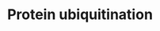 ---
authors:
- ReactomeTeam
description: 'Ubiquitin is a small, 76 amino acid residue protein that is conjugated
  by E3 ubiquitin ligases to other proteins in order to regulate their function or
  degradation (enzymatic cascade reviewed in Neutzner and Neutzner 2012, Kleiger and
  Mayor 2014, structures and mechanisms of conjugating enzymes reviewed in Lorenz
  et al. 2013). Ubiquitination of target proteins usually occurs between the C-terminal
  glycine residue of ubiquitin and a lysine residue of the target, although linkages
  with cysteine, serine, and threonine residues are also observed (reviewed in Wang
  et al. 2012, McDowell and Philpott 2013).<br>Ubiquitin must first be processed from
  larger precursors and then activated by formation of a thiol ester bond between
  ubiquitin and an E1 activating enzyme (UBA1 or UBA6) and transfer to an E2 conjugating
  enzyme before being transferred by an E3 ligase to a target protein. Precursor proteins
  containing multiple ubiquitin monomers (polyubiquitins) are produced from the UBB
  and UBC genes; precursors containing a single ubiquitin monomer and a ribosomal
  protein are produced from the UBA52 and RPS27A genes. Many proteases (deubiquitinases)
  may potentially process these precursors yielding monomeric ubiquitin. The proteases
  OTULIN and USP5 are particularly active in cleaving the polyubiquitin precursors,
  whereas the proteases UCHL3, USP7, and USP9X cleave the ubiquitin-ribosomal protein
  precursors yielding ubiquitin monomers (Grou et al. 2015). A resultant ubiquitin
  monomer is activated by adenylation of the C-terminal glycine followed by conjugation
  of the C-terminus to a cysteine residue of the E1 enzymes UBA1 or UBA6 via a thiol
  ester bond. The ubiquitin is then transferred from the E1 enzyme to a cysteine residue
  of one of several E2 enzymes (reviewed in van Wijk and Timmers 2010, Stewart et
  al. 2016). Through a less well characterized mechanism, E3 ubiquitin ligases then
  bring a target protein and the E2-ubiquitin conjugate into proximity so that the
  ubiquitin is transferred via formation of an amide bond to a particular lysine residue
  (or, in rarer cases, a thiol ester bond to a cysteine residue or an ester bond to
  a serine or threonine residue) of the target protein (reviewed in Berndsen and Wolberger
  2014). Based on protein homologies, families of E3 ubiquitin ligases have been identified
  that include RING-type ligases (reviewed in Deshaies et al. 2009, Metzger et al.
  2012, Metzger et al. 2014), HECT-type ligases (reviewed in Rotin et al. 2009, Metzger
  et al. 2012), and RBR-type ligases (reviewed in Dove et al. 2016). A subset of the
  RING-type ligases participate in CULLIN-RING ligase complexes (CRLs which include
  SCF complexes, reviewed in Lee and Zhou 2007, Genschik et al. 2013, Skaar et al.
  2013, Lee et al. 2014).<br>Some E3-E2 combinations catalyze mono-ubiquitination
  of the target protein (reviewed in Nakagawa and Nakayama 2015). Other E3-E2 combinations
  catalyze conjugation of further ubiquitin monomers to the initial ubiquitin, forming
  polyubiquitin chains. (It may also be possible for some E3-E2 combinations to preassemble
  polyubiquitin and transfer it as a unit to the target protein.) Ubiquitin contains
  several lysine (K) residues and a free alpha amino group  to which further ubiquitin
  can be conjugated. Thus different types of polyubiquitin are possible: K11 linked
  polyubiquitin is observed in endoplasmic reticulum-associated degradation (ERAD),
  K29 linked polyubiquitin is observed in lysosomal degradation, K48 linked polyubiquitin
  directs target proteins to the proteasome for degradation, whereas K63 linked polyubiquitin
  generally acts as a scaffold to recruit other proteins in several cellular processes,
  notably DNA repair (reviewed in Komander et al. 2009). Ubiquitination is highly
  regulated (reviewed in Vittal et al. 2015) and affects all cellular processes including
  DNA damage response (reviewed in Brown and Jackson 2015), immune signaling (reviewed
  in Park et al. 2014, Lutz-Nicoladoni et al. 2015), and regulation of normal and
  cancerous cell growth (reviewed in Skaar and Pagano 2009, Yerlikaya and Yontem 2013,
  Strikoudis et al. 2014).  View original pathway at [http://www.reactome.org/PathwayBrowser/#DIAGRAM=8852135
  Reactome].'
last-edited: 2021-01-25
organisms:
- Homo sapiens
redirect_from:
- /index.php/Pathway:WP4125
- /instance/WP4125
revision: null
schema-jsonld:
- '@context': https://schema.org/
  '@id': https://wikipathways.github.io/pathways/WP4125.html
  '@type': Dataset
  creator:
    '@type': Organization
    name: WikiPathways
  description: 'Ubiquitin is a small, 76 amino acid residue protein that is conjugated
    by E3 ubiquitin ligases to other proteins in order to regulate their function
    or degradation (enzymatic cascade reviewed in Neutzner and Neutzner 2012, Kleiger
    and Mayor 2014, structures and mechanisms of conjugating enzymes reviewed in Lorenz
    et al. 2013). Ubiquitination of target proteins usually occurs between the C-terminal
    glycine residue of ubiquitin and a lysine residue of the target, although linkages
    with cysteine, serine, and threonine residues are also observed (reviewed in Wang
    et al. 2012, McDowell and Philpott 2013).<br>Ubiquitin must first be processed
    from larger precursors and then activated by formation of a thiol ester bond between
    ubiquitin and an E1 activating enzyme (UBA1 or UBA6) and transfer to an E2 conjugating
    enzyme before being transferred by an E3 ligase to a target protein. Precursor
    proteins containing multiple ubiquitin monomers (polyubiquitins) are produced
    from the UBB and UBC genes; precursors containing a single ubiquitin monomer and
    a ribosomal protein are produced from the UBA52 and RPS27A genes. Many proteases
    (deubiquitinases) may potentially process these precursors yielding monomeric
    ubiquitin. The proteases OTULIN and USP5 are particularly active in cleaving the
    polyubiquitin precursors, whereas the proteases UCHL3, USP7, and USP9X cleave
    the ubiquitin-ribosomal protein precursors yielding ubiquitin monomers (Grou et
    al. 2015). A resultant ubiquitin monomer is activated by adenylation of the C-terminal
    glycine followed by conjugation of the C-terminus to a cysteine residue of the
    E1 enzymes UBA1 or UBA6 via a thiol ester bond. The ubiquitin is then transferred
    from the E1 enzyme to a cysteine residue of one of several E2 enzymes (reviewed
    in van Wijk and Timmers 2010, Stewart et al. 2016). Through a less well characterized
    mechanism, E3 ubiquitin ligases then bring a target protein and the E2-ubiquitin
    conjugate into proximity so that the ubiquitin is transferred via formation of
    an amide bond to a particular lysine residue (or, in rarer cases, a thiol ester
    bond to a cysteine residue or an ester bond to a serine or threonine residue)
    of the target protein (reviewed in Berndsen and Wolberger 2014). Based on protein
    homologies, families of E3 ubiquitin ligases have been identified that include
    RING-type ligases (reviewed in Deshaies et al. 2009, Metzger et al. 2012, Metzger
    et al. 2014), HECT-type ligases (reviewed in Rotin et al. 2009, Metzger et al.
    2012), and RBR-type ligases (reviewed in Dove et al. 2016). A subset of the RING-type
    ligases participate in CULLIN-RING ligase complexes (CRLs which include SCF complexes,
    reviewed in Lee and Zhou 2007, Genschik et al. 2013, Skaar et al. 2013, Lee et
    al. 2014).<br>Some E3-E2 combinations catalyze mono-ubiquitination of the target
    protein (reviewed in Nakagawa and Nakayama 2015). Other E3-E2 combinations catalyze
    conjugation of further ubiquitin monomers to the initial ubiquitin, forming polyubiquitin
    chains. (It may also be possible for some E3-E2 combinations to preassemble polyubiquitin
    and transfer it as a unit to the target protein.) Ubiquitin contains several lysine
    (K) residues and a free alpha amino group  to which further ubiquitin can be conjugated.
    Thus different types of polyubiquitin are possible: K11 linked polyubiquitin is
    observed in endoplasmic reticulum-associated degradation (ERAD), K29 linked polyubiquitin
    is observed in lysosomal degradation, K48 linked polyubiquitin directs target
    proteins to the proteasome for degradation, whereas K63 linked polyubiquitin generally
    acts as a scaffold to recruit other proteins in several cellular processes, notably
    DNA repair (reviewed in Komander et al. 2009). Ubiquitination is highly regulated
    (reviewed in Vittal et al. 2015) and affects all cellular processes including
    DNA damage response (reviewed in Brown and Jackson 2015), immune signaling (reviewed
    in Park et al. 2014, Lutz-Nicoladoni et al. 2015), and regulation of normal and
    cancerous cell growth (reviewed in Skaar and Pagano 2009, Yerlikaya and Yontem
    2013, Strikoudis et al. 2014).  View original pathway at [http://www.reactome.org/PathwayBrowser/#DIAGRAM=8852135
    Reactome].'
  keywords:
  - (UBA1 substrate)
  - (UBA6 substrate)
  - AMP
  - ATP
  - 'CDC34 '
  - E2 ubiquitin
  - E3 ubiquitin ligases
  - 'OTULIN '
  - OTULIN,USP5
  - PPi
  - RPL40
  - RPS27A
  - RPS27A(1-76)
  - 'RPS27A(1-76) '
  - RPS27A(77-156)
  - UBA1
  - 'UBA1 '
  - UBA1:ubiquitin
  - UBA52(1-128)
  - UBA52(1-76)
  - 'UBA52(1-76) '
  - UBA6
  - 'UBA6 '
  - UBA6:ubiquitin
  - UBB
  - UBB(1-76)
  - 'UBB(1-76) '
  - UBB(153-228)
  - 'UBB(153-228) '
  - UBB(77-152)
  - 'UBB(77-152) '
  - UBC
  - UBC(1-76)
  - 'UBC(1-76) '
  - UBC(153-228)
  - 'UBC(153-228) '
  - UBC(229-304)
  - 'UBC(229-304) '
  - UBC(305-380)
  - 'UBC(305-380) '
  - UBC(381-456)
  - 'UBC(381-456) '
  - UBC(457-532)
  - 'UBC(457-532) '
  - UBC(533-608)
  - 'UBC(533-608) '
  - UBC(609-684)
  - 'UBC(609-684) '
  - UBC(77-152)
  - 'UBC(77-152) '
  - 'UBE2A '
  - 'UBE2B '
  - 'UBE2C '
  - 'UBE2D1 '
  - 'UBE2D2 '
  - 'UBE2E1 '
  - 'UBE2E3 '
  - 'UBE2G1 '
  - 'UBE2G2 '
  - 'UBE2H '
  - 'UBE2K '
  - 'UBE2L3 '
  - 'UBE2Q2 '
  - 'UBE2R2 '
  - 'UBE2S '
  - 'UBE2T '
  - 'UBE2W '
  - 'UBE2Z '
  - 'UCHL3 '
  - UCHL3,USP7,USP9X
  - 'USP5 '
  - 'USP7 '
  - 'USP9X '
  - Ub
  - 'Ub-C114-UBE2C '
  - 'Ub-C131-UBE2E1 '
  - 'Ub-C145-UBE2E3 '
  - 'Ub-C188-UBE2Z '
  - 'Ub-C304-UBE2Q2 '
  - 'Ub-C85-UBE2D1 '
  - 'Ub-C85-UBE2D2 '
  - 'Ub-C86-UBE2L3 '
  - 'Ub-C86-UBE2T '
  - 'Ub-C87-UBE2H '
  - 'Ub-C88-UBE2A '
  - 'Ub-C88-UBE2B '
  - 'Ub-C89-UBE2G2 '
  - 'Ub-C90-UBE2G1 '
  - 'Ub-C91-UBE2W '
  - 'Ub-C92-UBE2K '
  - 'Ub-C93-CDC34 '
  - 'Ub-C93-UBE2R2 '
  - 'Ub-C95-UBE2S '
  - Ub-Cys625-UBA6
  - Ub-Cys625-UBA6:ubiquitin adenylate
  - Ub-Cys632-UBA1
  - Ub-Cys632-UBA1:ubiquitin adenylate
  - Ub:E2 (UBA1
  - Ub:E2 (UBA6
  - adenylate
  - 'adenylatedG152-UBB(77-152) '
  - 'adenylatedG152-UBC(77-152) '
  - 'adenylatedG228-UBB(153-228) '
  - 'adenylatedG228-UBC(153-228) '
  - 'adenylatedG304-UBC(229-304) '
  - 'adenylatedG380-UBC(305-380) '
  - 'adenylatedG456-UBC(381-456) '
  - 'adenylatedG532-UBC(457-532) '
  - 'adenylatedG608-UBC(533-608) '
  - 'adenylatedG684-UBC(609-684) '
  - 'adenylatedG76-UBA52(1-76) '
  - 'adenylatedG76-UBB(1-76) '
  - 'adenylatedG76-UBC(1-76) '
  - 'adenylatedlG76-RPS27A(1-76) '
  - conjugating enzyme
  - proteins
  - substrate)
  - ubiquitinate target
  license: CC0
  name: Protein ubiquitination
seo: CreativeWork
title: Protein ubiquitination
wpid: WP4125
---